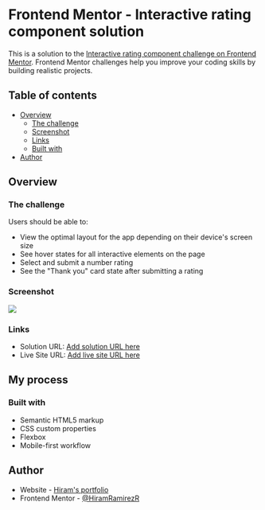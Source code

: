 # Frontend Mentor - Interactive rating component solution

This is a solution to the [Interactive rating component challenge on Frontend Mentor](https://www.frontendmentor.io/challenges/interactive-rating-component-koxpeBUmI). Frontend Mentor challenges help you improve your coding skills by building realistic projects.

## Table of contents

- [Overview](#overview)
  - [The challenge](#the-challenge)
  - [Screenshot](#screenshot)
  - [Links](#links)
  - [Built with](#built-with)
- [Author](#author)

## Overview

### The challenge

Users should be able to:

- View the optimal layout for the app depending on their device's screen size
- See hover states for all interactive elements on the page
- Select and submit a number rating
- See the "Thank you" card state after submitting a rating

### Screenshot

![](./screenshot.jpg)

### Links

- Solution URL: [Add solution URL here](https://www.frontendmentor.io/solutions/html-css-and-javascript-8X5edqLOQq/)
- Live Site URL: [Add live site URL here](https://hr-interactive-rating-component.netlify.app/)

## My process

### Built with

- Semantic HTML5 markup
- CSS custom properties
- Flexbox
- Mobile-first workflow

## Author

- Website - [Hiram's portfolio](hiramramirezr.github.io/profile)
- Frontend Mentor - [@HiramRamirezR](https://www.frontendmentor.io/profile/HiramRamirezR)
